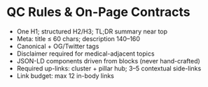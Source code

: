 # QC Rules & On-Page Contracts
- One H1; structured H2/H3; TL;DR summary near top
- Meta: title ≤ 60 chars; description 140–160
- Canonical + OG/Twitter tags
- Disclaimer required for medical-adjacent topics
- JSON-LD components driven from blocks (never hand-crafted)
- Required up-links: cluster + pillar hub; 3–5 contextual side-links
- Link budget: max 12 in-body links
